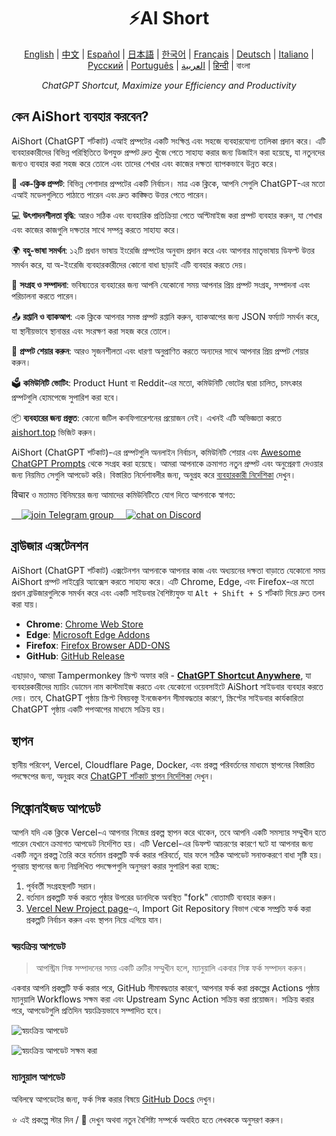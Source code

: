 <h1 align="center">
⚡️AI Short
</h1>
<p align="center">
    <a href="/README-en.md">English</a> | <a href="/README.md">中文</a> |
<a href="./README-es.md">Español</a> |
<a href="./README-ja.md">日本語</a> |
<a href="./README-ko.md">한국어</a> |
<a href="./README-fr.md">Français</a> |
<a href="./README-de.md">Deutsch</a> |
<a href="./README-it.md">Italiano</a> |
<a href="./README-ru.md">Русский</a> |
<a href="./README-pt.md">Português</a> |
<a href="./README-ar.md">العربية</a> |
<a href="./README-hi.md">हिन्दी</a> |
বাংলা
</p>
<p align="center">
    <em>ChatGPT Shortcut, Maximize your Efficiency and Productivity</em>
</p>

## কেন AiShort ব্যবহার করবেন?

AiShort (ChatGPT শর্টকাট) এআই প্রম্পটের একটি সংক্ষিপ্ত এবং সহজে ব্যবহারযোগ্য তালিকা প্রদান করে। এটি ব্যবহারকারীদের বিভিন্ন পরিস্থিতিতে উপযুক্ত প্রম্পট দ্রুত খুঁজে পেতে সাহায্য করার জন্য ডিজাইন করা হয়েছে, যা নতুনদের জন্যও ব্যবহার করা সহজ করে তোলে এবং তাদের শেখার এবং কাজের দক্ষতা ব্যাপকভাবে উন্নত করে।

🚀 **এক-ক্লিক প্রম্পট**: বিভিন্ন পেশাদার প্রম্পটের একটি নির্বাচন। মাত্র এক ক্লিকে, আপনি সেগুলি ChatGPT-এর মতো এআই মডেলগুলিতে পাঠাতে পারেন এবং দ্রুত কাঙ্ক্ষিত উত্তর পেতে পারেন।

💻 **উৎপাদনশীলতা বৃদ্ধি**: আরও সঠিক এবং ব্যবহারিক প্রতিক্রিয়া পেতে অপ্টিমাইজ করা প্রম্পট ব্যবহার করুন, যা শেখার এবং কাজের কাজগুলি দক্ষতার সাথে সম্পন্ন করতে সাহায্য করে।

🌍 **বহু-ভাষা সমর্থন**: ১২টি প্রধান ভাষায় ইংরেজি প্রম্পটের অনুবাদ প্রদান করে এবং আপনার মাতৃভাষায় ডিফল্ট উত্তর সমর্থন করে, যা অ-ইংরেজি ব্যবহারকারীদের কোনো বাধা ছাড়াই এটি ব্যবহার করতে দেয়।

💾 **সংগ্রহ ও সম্পাদনা**: ভবিষ্যতের ব্যবহারের জন্য আপনি যেকোনো সময় আপনার প্রিয় প্রম্পট সংগ্রহ, সম্পাদনা এবং পরিচালনা করতে পারেন।

📤 **রপ্তানি ও ব্যাকআপ**: এক ক্লিকে আপনার সমস্ত প্রম্পট রপ্তানি করুন, ব্যাকআপের জন্য JSON ফর্ম্যাট সমর্থন করে, যা স্থানীয়ভাবে স্থানান্তর এবং সংরক্ষণ করা সহজ করে তোলে।

🌟 **প্রম্পট শেয়ার করুন**: আরও সৃজনশীলতা এবং ধারণা অনুপ্রাণিত করতে অন্যদের সাথে আপনার প্রিয় প্রম্পট শেয়ার করুন।

🗳️ **কমিউনিটি ভোটিং**: Product Hunt বা Reddit-এর মতো, কমিউনিটি ভোটের দ্বারা চালিত, চমৎকার প্রম্পটগুলি হোমপেজে সুপারিশ করা হবে।

📦 **ব্যবহারের জন্য প্রস্তুত**: কোনো জটিল কনফিগারেশনের প্রয়োজন নেই। এখনই এটি অভিজ্ঞতা করতে [aishort.top](https://www.aishort.top/bn/) ভিজিট করুন।

AiShort (ChatGPT শর্টকাট)-এর প্রম্পটগুলি অনলাইন নির্বাচন, কমিউনিটি শেয়ার এবং [Awesome ChatGPT Prompts](https://github.com/f/awesome-chatgpt-prompts) থেকে সংগ্রহ করা হয়েছে। আমরা আপনাকে ক্রমাগত নতুন প্রম্পট এবং অনুপ্রেরণা দেওয়ার জন্য নিয়মিত সেগুলি আপডেট করি। বিস্তারিত নির্দেশাবলীর জন্য, অনুগ্রহ করে [ব্যবহারকারী নির্দেশিকা](https://www.aishort.top/bn/docs/guides/getting-started) দেখুন।

विचार ও মতামত বিনিময়ের জন্য আমাদের কমিউনিটিতে যোগ দিতে আপনাকে স্বাগত:

<a href="https://t.me/aishort_top">
    <img src="https://img.shields.io/badge/Telegram-Group-blue?logo=telegram&style=for-the-badge" alt="join Telegram group" />
</a>

<a href="https://discord.gg/PZTQfJ4GjX">
    <img src="https://img.shields.io/discord/1048780149899939881?color=%2385c8c8&label=Discord&logo=discord&style=for-the-badge" alt="chat on Discord" />
</a>

## ব্রাউজার এক্সটেনশন

AiShort (ChatGPT শর্টকাট) এক্সটেনশন আপনাকে আপনার কাজ এবং অধ্যয়নের দক্ষতা বাড়াতে যেকোনো সময় AiShort প্রম্পট লাইব্রেরি অ্যাক্সেস করতে সাহায্য করে। এটি Chrome, Edge, এবং Firefox-এর মতো প্রধান ব্রাউজারগুলিকে সমর্থন করে এবং একটি সাইডবার বৈশিষ্ট্যযুক্ত যা `Alt + Shift + S` শর্টকাট দিয়ে দ্রুত তলব করা যায়।

- **Chrome**: [Chrome Web Store](https://chrome.google.com/webstore/detail/chatgpt-shortcut/blcgeoojgdpodnmnhfpohphdhfncblnj)
- **Edge**: [Microsoft Edge Addons](https://microsoftedge.microsoft.com/addons/detail/chatgpt-shortcut/hnggpalhfjmdhhmgfjpmhlfilnbmjoin)
- **Firefox**: [Firefox Browser ADD-ONS](https://addons.mozilla.org/addon/chatgpt-shortcut/)
- **GitHub**: [GitHub Release](https://github.com/rockbenben/ChatGPT-Shortcut/releases/latest)

এছাড়াও, আমরা Tampermonkey স্ক্রিপ্ট অফার করি - [**ChatGPT Shortcut Anywhere**](https://greasyfork.org/scripts/482907-chatgpt-shortcut-anywhere), যা ব্যবহারকারীদের ম্যাচিং ডোমেন নাম কাস্টমাইজ করতে এবং যেকোনো ওয়েবসাইটে AiShort সাইডবার ব্যবহার করতে দেয়। তবে, ChatGPT পৃষ্ঠায় স্ক্রিপ্ট বিষয়বস্তু ইনজেকশন সীমাবদ্ধতার কারণে, স্ক্রিপ্টের সাইডবার কার্যকারিতা ChatGPT পৃষ্ঠায় একটি পপআপের মাধ্যমে সক্রিয় হয়।

## স্থাপন

স্থানীয় পরিবেশ, Vercel, Cloudflare Page, Docker, এবং প্রকল্প পরিবর্তনের মাধ্যমে স্থাপনের বিস্তারিত পদক্ষেপের জন্য, অনুগ্রহ করে [ChatGPT শর্টকাট স্থাপন নির্দেশিকা](https://www.aishort.top/bn/docs/deploy) দেখুন।

## সিঙ্ক্রোনাইজড আপডেট

আপনি যদি এক ক্লিকে Vercel-এ আপনার নিজের প্রকল্প স্থাপন করে থাকেন, তবে আপনি একটি সমস্যার সম্মুখীন হতে পারেন যেখানে ক্রমাগত আপডেট নির্দেশিত হয়। এটি Vercel-এর ডিফল্ট আচরণের কারণে ঘটে যা আপনার জন্য একটি নতুন প্রকল্প তৈরি করে বর্তমান প্রকল্পটি ফর্ক করার পরিবর্তে, যার ফলে সঠিক আপডেট সনাক্তকরণে বাধা সৃষ্টি হয়। পুনরায় স্থাপনের জন্য নিম্নলিখিত পদক্ষেপগুলি অনুসরণ করার সুপারিশ করা হচ্ছে:

1. পূর্ববর্তী সংগ্রহস্থলটি সরান।
2. বর্তমান প্রকল্পটি ফর্ক করতে পৃষ্ঠার উপরের ডানদিকে অবস্থিত "fork" বোতামটি ব্যবহার করুন।
3. [Vercel New Project page](https://vercel.com/new)-এ, Import Git Repository বিভাগ থেকে সম্প্রতি ফর্ক করা প্রকল্পটি নির্বাচন করুন এবং স্থাপন নিয়ে এগিয়ে যান।

### স্বয়ংক্রিয় আপডেট

> আপস্ট্রিম সিঙ্ক সম্পাদনের সময় একটি ত্রুটির সম্মুখীন হলে, ম্যানুয়ালি একবার সিঙ্ক ফর্ক সম্পাদন করুন।

একবার আপনি প্রকল্পটি ফর্ক করার পরে, GitHub সীমাবদ্ধতার কারণে, আপনার ফর্ক করা প্রকল্পের Actions পৃষ্ঠায় ম্যানুয়ালি Workflows সক্ষম করা এবং Upstream Sync Action সক্রিয় করা প্রয়োজন। সক্রিয় করার পরে, আপডেটগুলি প্রতিদিন স্বয়ংক্রিয়ভাবে সম্পাদিত হবে।

![স্বয়ংক্রিয় আপডেট](https://img.newzone.top/2023-05-19-11-57-59.png?imageMogr2/format/webp)

![স্বয়ংক্রিয় আপডেট সক্ষম করা](https://img.newzone.top/2023-05-19-11-59-26.png?imageMogr2/format/webp)

### ম্যানুয়াল আপডেট

অবিলম্বে আপডেটের জন্য, ফর্ক সিঙ্ক করার বিষয়ে [GitHub Docs](https://docs.github.com/en/pull-requests/collaborating-with-pull-requests/working-with-forks/syncing-a-fork) দেখুন।

⭐ এই প্রকল্পে স্টার দিন / 👀 দেখুন অথবা নতুন বৈশিষ্ট্য সম্পর্কে অবহিত হতে লেখককে অনুসরণ করুন।
